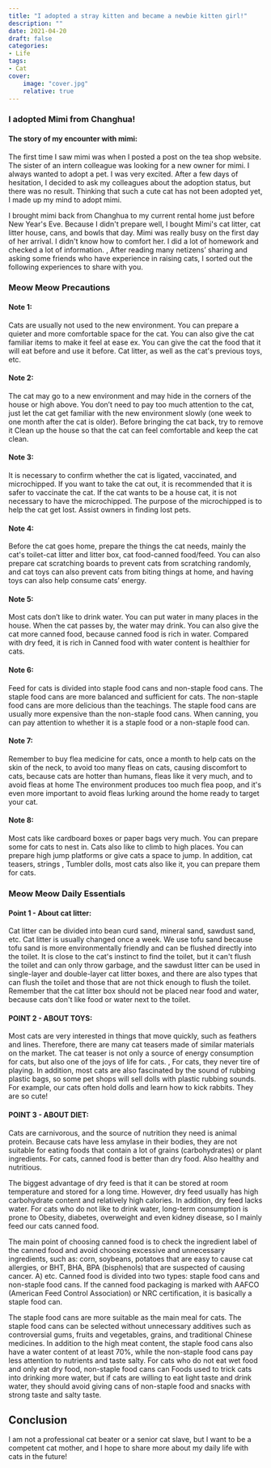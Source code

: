 ```yaml
---
title: "I adopted a stray kitten and became a newbie kitten girl!"
description: ""
date: 2021-04-20
draft: false
categories: 
- Life
tags:
- Cat
cover:
    image: "cover.jpg"
    relative: true
---
```


### I adopted Mimi from Changhua!

  <!--more-->

#### The story of my encounter with mimi:

The first time I saw mimi was when I posted a post on the tea shop website. The sister of an intern colleague was looking for a new owner for mimi. I always wanted to adopt a pet. I was very excited. After a few days of hesitation, I decided to ask my colleagues about the adoption status, but there was no result. Thinking that such a cute cat has not been adopted yet, I made up my mind to adopt mimi.

I brought mimi back from Changhua to my current rental home just before New Year's Eve. Because I didn't prepare well, I bought Mimi's cat litter, cat litter house, cans, and bowls that day. Mimi was really busy on the first day of her arrival. I didn't know how to comfort her. I did a lot of homework and checked a lot of information. , After reading many netizens’ sharing and asking some friends who have experience in raising cats, I sorted out the following experiences to share with you.

### Meow Meow Precautions

#### Note 1:
Cats are usually not used to the new environment. You can prepare a quieter and more comfortable space for the cat. You can also give the cat familiar items to make it feel at ease ex. You can give the cat the food that it will eat before and use it before. Cat litter, as well as the cat's previous toys, etc.

#### Note 2:
The cat may go to a new environment and may hide in the corners of the house or high above. You don’t need to pay too much attention to the cat, just let the cat get familiar with the new environment slowly (one week to one month after the cat is older). Before bringing the cat back, try to remove it Clean up the house so that the cat can feel comfortable and keep the cat clean.

#### Note 3:
It is necessary to confirm whether the cat is ligated, vaccinated, and microchipped. If you want to take the cat out, it is recommended that it is safer to vaccinate the cat. If the cat wants to be a house cat, it is not necessary to have the microchipped. The purpose of the microchipped is to help the cat get lost. Assist owners in finding lost pets.

#### Note 4:
Before the cat goes home, prepare the things the cat needs, mainly the cat's toilet-cat litter and litter box, cat food-canned food/feed. You can also prepare cat scratching boards to prevent cats from scratching randomly, and cat toys can also prevent cats from biting things at home, and having toys can also help consume cats’ energy.

#### Note 5:
Most cats don’t like to drink water. You can put water in many places in the house. When the cat passes by, the water may drink. You can also give the cat more canned food, because canned food is rich in water. Compared with dry feed, it is rich in Canned food with water content is healthier for cats.

#### Note 6:
Feed for cats is divided into staple food cans and non-staple food cans. The staple food cans are more balanced and sufficient for cats. The non-staple food cans are more delicious than the teachings. The staple food cans are usually more expensive than the non-staple food cans. When canning, you can pay attention to whether it is a staple food or a non-staple food can.

#### Note 7:
Remember to buy flea medicine for cats, once a month to help cats on the skin of the neck, to avoid too many fleas on cats, causing discomfort to cats, because cats are hotter than humans, fleas like it very much, and to avoid fleas at home The environment produces too much flea poop, and it's even more important to avoid fleas lurking around the home ready to target your cat.

#### Note 8:
Most cats like cardboard boxes or paper bags very much. You can prepare some for cats to nest in. Cats also like to climb to high places. You can prepare high jump platforms or give cats a space to jump. In addition, cat teasers, strings , Tumbler dolls, most cats also like it, you can prepare them for cats.

### Meow Meow Daily Essentials

#### Point 1 - About cat litter:

  Cat litter can be divided into bean curd sand, mineral sand, sawdust sand, etc. Cat litter is usually changed once a week. We use tofu sand because tofu sand is more environmentally friendly and can be flushed directly into the toilet. It is close to the cat's instinct to find the toilet, but it can't flush the toilet and can only throw garbage, and the sawdust litter can be used in single-layer and double-layer cat litter boxes, and there are also types that can flush the toilet and those that are not thick enough to flush the toilet. Remember that the cat litter box should not be placed near food and water, because cats don't like food or water next to the toilet.

#### POINT 2 - ABOUT TOYS:

Most cats are very interested in things that move quickly, such as feathers and lines. Therefore, there are many cat teasers made of similar materials on the market. The cat teaser is not only a source of energy consumption for cats, but also one of the joys of life for cats. , For cats, they never tire of playing. In addition, most cats are also fascinated by the sound of rubbing plastic bags, so some pet shops will sell dolls with plastic rubbing sounds. For example, our cats often hold dolls and learn how to kick rabbits. They are so cute!

#### POINT 3 - ABOUT DIET:

Cats are carnivorous, and the source of nutrition they need is animal protein. Because cats have less amylase in their bodies, they are not suitable for eating foods that contain a lot of grains (carbohydrates) or plant ingredients. For cats, canned food is better than dry food. Also healthy and nutritious.

The biggest advantage of dry feed is that it can be stored at room temperature and stored for a long time. However, dry feed usually has high carbohydrate content and relatively high calories. In addition, dry feed lacks water. For cats who do not like to drink water, long-term consumption is prone to Obesity, diabetes, overweight and even kidney disease, so I mainly feed our cats canned food.

The main point of choosing canned food is to check the ingredient label of the canned food and avoid choosing excessive and unnecessary ingredients, such as: corn, soybeans, potatoes that are easy to cause cat allergies, or BHT, BHA, BPA (bisphenols) that are suspected of causing cancer. A) etc.
Canned food is divided into two types: staple food cans and non-staple food cans. If the canned food packaging is marked with AAFCO (American Feed Control Association) or NRC certification, it is basically a staple food can.

The staple food cans are more suitable as the main meal for cats. The staple food cans can be selected without unnecessary additives such as controversial gums, fruits and vegetables, grains, and traditional Chinese medicines. In addition to the high meat content, the staple food cans also have a water content of at least 70%, while the non-staple food cans pay less attention to nutrients and taste salty. For cats who do not eat wet food and only eat dry food, non-staple food cans can Foods used to trick cats into drinking more water, but if cats are willing to eat light taste and drink water, they should avoid giving cans of non-staple food and snacks with strong taste and salty taste.

## Conclusion
I am not a professional cat beater or a senior cat slave, but I want to be a competent cat mother, and I hope to share more about my daily life with cats in the future!

